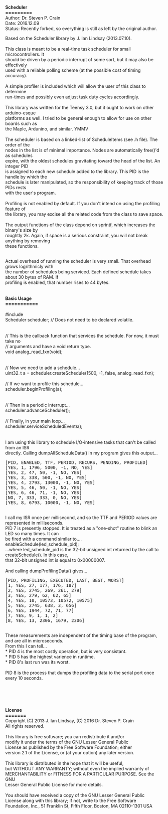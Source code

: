 <b>Scheduler<br />
=========</b><br />
Author: Dr. Steven P. Crain<br/>
Date: 2016.12.09<br/>
Status: Recently forked, so everything is still as left by the original author.<br/>

Based on the Scheduler library by J. Ian Lindsay (2013.07.10).<br />
<br />
This class is meant to be a real-time task scheduler for small microcontrollers. It<br />
should be driven by a periodic interrupt of some sort, but it may also be effectively<br />
used with a reliable polling scheme (at the possible cost of timing accuracy).<br />
<br />
A simple profiler is included which will allow the user of this class to determine<br />
run-times and possibly even adjust task duty cycles accordingly.<br />
<br />
This library was written for the Teensy 3.0, but it ought to work on other arduino-esque<br />
platforms as well. I tried to be general enough to allow for use on other boards such as<br />
the Maple, Ardunino, and similar. YMMV<br />
<br />
The scheduler is based on a linked-list of ScheduleItems (see .h file). The order of the<br />
nodes in the list is of minimal importance. Nodes are automatically free()'d as schedules<br />
expire, with the oldest schedules gravitating toward the head of the list. An integer PID<br />
is assigned to each new schedule added to the library. This PID is the handle by which the<br />
schedule is later manipulated, so the responsibility of keeping track of those PIDs rests<br />
with the user's program.<br />
<br />
Profiling is not enabled by default. If you don't intend on using the profiling feature of<br />
the library, you may excise all the related code from the class to save space.<br />
<br />
The output functions of the class depend on sprintf, which increases the binary's size by<br />
roughtly 2k. Again, if space is a serious constraint, you will not break anything by removing<br />
these functions.<br />

<br />
Actual overhead of running the scheduler is very small. That overhead grows logrithmicly with<br />
the number of schedules being serviced. Each defined schedule takes about 30 bytes of RAM. If<br />
profiling is enabled, that number rises to 44 bytes.<br />
<br />
<br />
<b>Basic Usage<br />
===========</b><br />
<br />
#include <Scheduler/Scheduler.h><br />
Scheduler scheduler;	// Does not need to be declared volatile.<br />
<br />
<br />
// This is the callback function that services the schedule. For now, it must take no<br />
// arguments and have a void return type.<br />
void analog_read_fxn(void); <br />
<br />
<br />
// Now we need to add a schedule...<br />
uint32_t a = scheduler.createSchedule(1500, -1, false, analog_read_fxn);<br />
<br />
// If we want to profile this schedule...<br />
scheduler.beginProfiling(a);<br />
<br />
<br />
// Then in a periodic interrupt...<br />
scheduler.advanceScheduler();<br />
<br />
// Finally, in your main loop...<br />
scheduler.serviceScheduledEvents();<br />
<br />
<br />
I am using this library to schedule I/O-intensive tasks that can't be called from an ISR<br />
directly. Calling dumpAllScheduleData() in my program gives this output...<br />
<pre>[PID, ENABLED, TTF, PERIOD, RECURS, PENDING, PROFILED]
[YES, 1, 1796, 5000, -1, NO, YES]
[YES, 2, 47, 50, -1, NO, YES]
[YES, 3, 338, 500, -1, NO, YES]
[YES, 4, 2793, 13000, -1, NO, YES]
[YES, 5, 46, 50, -1, NO, YES]
[YES, 6, 46, 71, -1, NO, YES]
[NO, 7, 333, 333, 0, NO, YES]
[YES, 8, 6793, 10000, -1, NO, YES]</pre>
<br />
I call my ISR once per millisecond, and so the TTF and PERIOD values are represented in milliseconds.<br />
PID 7 is presently stopped. It is treated as a "one-shot" routine to blink an LED so many times. It can<br />
be fired with a command similar to....<br />
   enableSchedule(led_schedule_pid);<br />
...where led_schedule_pid is the 32-bit unsigned int returned by the call to createSchedule(). In this case,<br />
that 32-bit unsigned int is equal to 0x00000007.<br />
<br />
And calling dumpProfilingData() gives...<br />
<pre>[PID, PROFILING, EXECUTED, LAST, BEST, WORST]
[1, YES, 27, 177, 176, 187]
[2, YES, 2745, 269, 261, 279]
[3, YES, 279, 62, 62, 65]
[4, YES, 10, 10573, 10572, 10575]
[5, YES, 2745, 638, 3, 656]
[6, YES, 1944, 72, 71, 77]
[7, YES, 9, 1, 1, 2]
[8, YES, 13, 2306, 1679, 2306]</pre>
<br />
These measurements are independent of the timing base of the program, and are all in microseconds.<br />
From this I can tell...<br />
* PID 4 is the most costly operation, but is very consistant.<br />
* PID 5 has the highest varience in runtime.<br />
* PID 8's last run was its worst.<br />
<br />
PID 8 is the process that dumps the profiling data to the serial port once every 10 seconds.<br />
<br />
<br />
<br />
<br />
<br />
<b>License<br />
=======</b><br />
Copyright (C) 2013 J. Ian Lindsay, (C) 2016 Dr. Steven P. Crain<br />
All rights reserved.<br />
<br />
This library is free software; you can redistribute it and/or<br />
modify it under the terms of the GNU Lesser General Public<br />
License as published by the Free Software Foundation; either<br />
version 2.1 of the License, or (at your option) any later version.<br />
<br />
This library is distributed in the hope that it will be useful,<br />
but WITHOUT ANY WARRANTY; without even the implied warranty of<br />
MERCHANTABILITY or FITNESS FOR A PARTICULAR PURPOSE.  See the GNU<br />
Lesser General Public License for more details.<br />
<br />
You should have received a copy of the GNU Lesser General Public<br />
License along with this library; if not, write to the Free Software<br />
Foundation, Inc., 51 Franklin St, Fifth Floor, Boston, MA  02110-1301  USA
